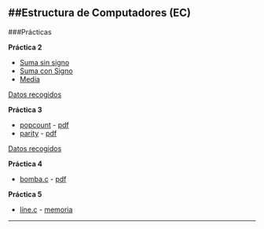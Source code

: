##Estructura de Computadores (EC)
----
###Prácticas

**Práctica 2**
- [Suma sin signo][s]
- [Suma con Signo][cs]
- [Media][media]

[Datos recogidos][datos]

**Práctica 3**
- [popcount][pop] - [pdf][datospop]
- [parity][par]  - [pdf][datospar]

[Datos recogidos][datos3]

**Práctica 4**
- [bomba.c][bomba] - [pdf][manual]

**Práctica 5**
- [líne.c][line] - [memoria][memoria]

------

[media]:https://github.com/marlenelis/EC/blob/master/Practica_2/media.s
[s]:https://github.com/marlenelis/EC/blob/master/Practica_2/suma64uns.s
[cs]:https://github.com/marlenelis/EC/blob/master/Practica_2/suma64sgn.s
[datos]:https://docs.google.com/spreadsheets/d/1EII5New4KqikXlATkanxjVN2NTnsPz-oNTu3fpVnQgY/edit?usp=sharing

[pop]:https://github.com/marlenelis/EC/blob/master/practica_3/entrega/popcount.c
[datospop]:https://github.com/marlenelis/EC/blob/master/practica_3/entrega/popcount.pdf

[par]:https://github.com/marlenelis/EC/blob/master/practica_3/entrega/parity.c
[datospar]:https://github.com/marlenelis/EC/blob/master/practica_3/entrega/parity.pdf

[datos3]:https://github.com/marlenelis/EC/blob/master/practica_3/entrega/tiempos.ods

[bomba]:https://github.com/marlenelis/EC/blob/master/practica_4/entrega/bomba.c

[manual]:https://github.com/marlenelis/EC/blob/master/practica_4/entrega/manual.pdf


[line]:https://github.com/marlenelis/EC/blob/master/practica_5/line.cc
[memoria]:https://github.com/marlenelis/EC/blob/master/practica_5/practica-05.pdf
